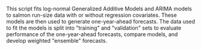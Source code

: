 This script fits log-normal Generalized Additive Models and ARIMA models to salmon run-size data with or without regression covariates. These models are then used to generate one-year-ahead forecasts. The data used to fit the models is split into "training" and "validation" sets to evaluate performance of the one-year-ahead forecasts, compare models, and develop weighted "ensemble" forecasts.

